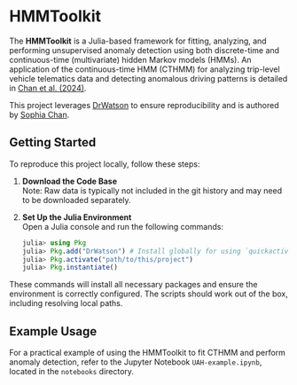 # HMMToolkit

The **HMMToolkit** is a Julia-based framework for fitting, analyzing, and performing unsupervised anomaly detection 
using both discrete-time and continuous-time (multivariate) hidden Markov models (HMMs).
An application of the continuous-time HMM (CTHMM) for analyzing trip-level vehicle telematics data and 
detecting anomalous driving patterns is detailed in [Chan et al. (2024)](https://arxiv.org/abs/2412.08106).

This project leverages [DrWatson](https://juliadynamics.github.io/DrWatson.jl/stable/) to ensure reproducibility and is authored by [Sophia Chan](https://ianwengchan.github.io/).


## Getting Started  

To reproduce this project locally, follow these steps:  

1. **Download the Code Base**  
   Note: Raw data is typically not included in the git history and may need to be downloaded separately.  

2. **Set Up the Julia Environment**  
   Open a Julia console and run the following commands:  
   ```julia  
   julia> using Pkg  
   julia> Pkg.add("DrWatson") # Install globally for using `quickactivate`  
   julia> Pkg.activate("path/to/this/project")  
   julia> Pkg.instantiate()  
   ```

These commands will install all necessary packages and ensure the environment is correctly configured.  The scripts should work out of the box, including resolving local paths.


## Example Usage

For a practical example of using the HMMToolkit to fit CTHMM and perform anomaly detection, 
refer to the Jupyter Notebook `UAH-example.ipynb`, located in the `notebooks` directory.
